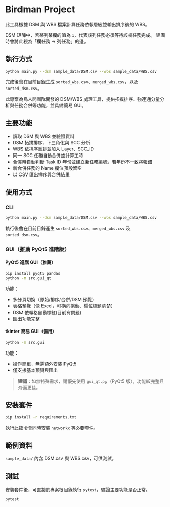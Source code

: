 # Birdman Project

此工具根據 DSM 與 WBS 檔案計算任務依賴層級並輸出排序後的 WBS。

DSM 矩陣中，若某列某欄的值為 `1`，代表該列任務必須等待該欄任務完成。
建圖時會將此視為「欄任務 -> 列任務」的邊。

## 執行方式

```bash
python main.py --dsm sample_data/DSM.csv --wbs sample_data/WBS.csv
```

完成後會在目前目錄生成 `sorted_wbs.csv`、`merged_wbs.csv`，以及 `sorted_dsm.csv`。

此專案為鳥人間團隊開發的 DSM/WBS 處理工具，提供拓撲排序、強連通分量分析與任務合併等功能，並具備簡易 GUI。

## 主要功能

- 讀取 DSM 與 WBS 並驗證資料
- DSM 拓撲排序、下三角化與 SCC 分析
- WBS 依排序重排並加入 Layer、SCC_ID
- 同一 SCC 任務自動合併並計算工時
- 合併時自動判斷 Task ID 年份並建立新任務編號，若年份不一致將報錯
- 新合併任務的 Name 欄位預設留空
- 以 CSV 匯出排序與合併結果

## 使用方式

### CLI

```bash
python main.py --dsm sample_data/DSM.csv --wbs sample_data/WBS.csv
```

執行後會在目前目錄產生 `sorted_wbs.csv`、`merged_wbs.csv` 及 `sorted_dsm.csv`。

### GUI（推薦 PyQt5 進階版）

#### PyQt5 進階 GUI（推薦）

```bash
pip install pyqt5 pandas
python -m src.gui_qt
```

功能：

- 多分頁切換（原始/排序/合併/DSM 預覽）
- 表格預覽（像 Excel，可橫向捲動、欄位標題清楚）
- DSM 依賴格自動標紅(目前有問題)
- 匯出功能完整

#### tkinter 簡易 GUI（備用）

```bash
python -m src.gui
```

功能：

- 操作簡單，無需額外安裝 PyQt5
- 僅支援基本預覽與匯出

> **建議**：如無特殊需求，請優先使用 `gui_qt.py`（PyQt5 版），功能較完整且介面更佳。

## 安裝套件

```bash
pip install -r requirements.txt
```

執行此指令會同時安裝 `networkx` 等必要套件。

## 範例資料

`sample_data/` 內含 DSM.csv 與 WBS.csv，可供測試。

## 測試

安裝套件後，可直接於專案根目錄執行 `pytest`，驗證主要功能是否正常。

```bash
pytest
```

